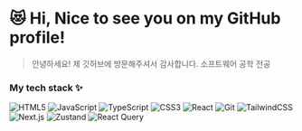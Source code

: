 # 😻 Hi, Nice to see you on my **GitHub** profile!    


>안녕하세요! 제 깃허브에 방문해주셔서 감사합니다.
>소프트웨어 공학 전공
### My tech stack ✨
![HTML5](https://img.shields.io/badge/-HTML-red?style=flat-square&logo=html5&logoColor=ffffff) ![JavaScript](https://img.shields.io/badge/-JavaScript-F7DF1E?style=flat-square&logo=javascript&logoColor=000000) ![TypeScript](https://img.shields.io/badge/-TypeScript-007ACC?style=flat-square&logo=typescript&logoColor=ffffff) ![CSS3](https://img.shields.io/badge/-CSS-black?style=flat-square&logo=css3&logoColor=ffffff) ![React](https://img.shields.io/badge/-REACT-blue?style=flat-square&logo=react&logoColor=ffffff) ![Git](https://img.shields.io/badge/-GIT-yellow?style=flat-square&logo=git&logoColor=ffffff) ![TailwindCSS](https://img.shields.io/badge/-TailwindCSS-06B6D4?style=flat-square&logo=tailwind-css&logoColor=ffffff) ![Next.js](https://img.shields.io/badge/-Next.js-000000?style=flat-square&logo=nextdotjs&logoColor=ffffff) ![Zustand](https://img.shields.io/badge/-Zustand-000000?style=flat-square&logo=zustand&logoColor=ffffff)
 ![React Query](https://img.shields.io/badge/-React_Query-FF4154?style=flat-square&logo=react-query&logoColor=ffffff)



